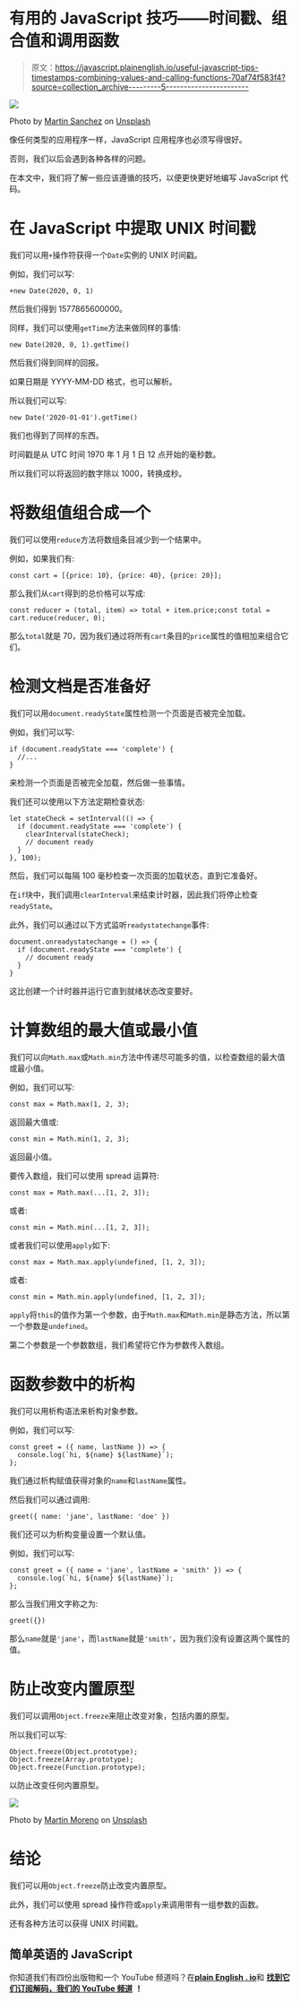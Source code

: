 # 有用的 JavaScript 技巧——时间戳、组合值和调用函数

> 原文：<https://javascript.plainenglish.io/useful-javascript-tips-timestamps-combining-values-and-calling-functions-70af74f583f4?source=collection_archive---------5----------------------->

![](img/cb01f8fcbb54b5370c9fe0695905485e.png)

Photo by [Martin Sanchez](https://unsplash.com/@martinsanchez?utm_source=medium&utm_medium=referral) on [Unsplash](https://unsplash.com?utm_source=medium&utm_medium=referral)

像任何类型的应用程序一样，JavaScript 应用程序也必须写得很好。

否则，我们以后会遇到各种各样的问题。

在本文中，我们将了解一些应该遵循的技巧，以便更快更好地编写 JavaScript 代码。

# 在 JavaScript 中提取 UNIX 时间戳

我们可以用`+`操作符获得一个`Date`实例的 UNIX 时间戳。

例如，我们可以写:

```
+new Date(2020, 0, 1)
```

然后我们得到 1577865600000。

同样，我们可以使用`getTime`方法来做同样的事情:

```
new Date(2020, 0, 1).getTime()
```

然后我们得到同样的回报。

如果日期是 YYYY-MM-DD 格式，也可以解析。

所以我们可以写:

```
new Date('2020-01-01').getTime()
```

我们也得到了同样的东西。

时间戳是从 UTC 时间 1970 年 1 月 1 日 12 点开始的毫秒数。

所以我们可以将返回的数字除以 1000，转换成秒。

# 将数组值组合成一个

我们可以使用`reduce`方法将数组条目减少到一个结果中。

例如，如果我们有:

```
const cart = [{price: 10}, {price: 40}, {price: 20}];
```

那么我们从`cart`得到的总价格可以写成:

```
const reducer = (total, item) => total + item.price;const total = cart.reduce(reducer, 0);
```

那么`total`就是 70，因为我们通过将所有`cart`条目的`price`属性的值相加来组合它们。

# 检测文档是否准备好

我们可以用`document.readyState`属性检测一个页面是否被完全加载。

例如，我们可以写:

```
if (document.readyState === 'complete') {
  //...
}
```

来检测一个页面是否被完全加载，然后做一些事情。

我们还可以使用以下方法定期检查状态:

```
let stateCheck = setInterval(() => {
  if (document.readyState === 'complete') {
    clearInterval(stateCheck);
    // document ready
  }
}, 100);
```

然后，我们可以每隔 100 毫秒检查一次页面的加载状态，直到它准备好。

在`if`块中，我们调用`clearInterval`来结束计时器，因此我们将停止检查`readyState`。

此外，我们可以通过以下方式监听`readystatechange`事件:

```
document.onreadystatechange = () => {
  if (document.readyState === 'complete') {
    // document ready
  }
}
```

这比创建一个计时器并运行它直到就绪状态改变要好。

# 计算数组的最大值或最小值

我们可以向`Math.max`或`Math.min`方法中传递尽可能多的值，以检查数组的最大值或最小值。

例如，我们可以写:

```
const max = Math.max(1, 2, 3);
```

返回最大值或:

```
const min = Math.min(1, 2, 3);
```

返回最小值。

要传入数组，我们可以使用 spread 运算符:

```
const max = Math.max(...[1, 2, 3]);
```

或者:

```
const min = Math.min(...[1, 2, 3]);
```

或者我们可以使用`apply`如下:

```
const max = Math.max.apply(undefined, [1, 2, 3]);
```

或者:

```
const min = Math.min.apply(undefined, [1, 2, 3]);
```

`apply`将`this`的值作为第一个参数，由于`Math.max`和`Math.min`是静态方法，所以第一个参数是`undefined`。

第二个参数是一个参数数组，我们希望将它作为参数传入数组。

# 函数参数中的析构

我们可以用析构语法来析构对象参数。

例如，我们可以写:

```
const greet = ({ name, lastName }) => {
  console.log(`hi, ${name} ${lastName}`);
};
```

我们通过析构赋值获得对象的`name`和`lastName`属性。

然后我们可以通过调用:

```
greet({ name: 'jane', lastName: 'doe' })
```

我们还可以为析构变量设置一个默认值。

例如，我们可以写:

```
const greet = ({ name = 'jane', lastName = 'smith' }) => {
  console.log(`hi, ${name} ${lastName}`);
};
```

那么当我们用文字称之为:

```
greet({})
```

那么`name`就是`'jane'`，而`lastName`就是`'smith'`，因为我们没有设置这两个属性的值。

# 防止改变内置原型

我们可以调用`Object.freeze`来阻止改变对象，包括内置的原型。

所以我们可以写:

```
Object.freeze(Object.prototype);
Object.freeze(Array.prototype);
Object.freeze(Function.prototype);
```

以防止改变任何内置原型。

![](img/389929cacaf63c2deaec9ccde8eb7961.png)

Photo by [Martin Moreno](https://unsplash.com/@memoreno?utm_source=medium&utm_medium=referral) on [Unsplash](https://unsplash.com?utm_source=medium&utm_medium=referral)

# 结论

我们可以用`Object.freeze`防止改变内置原型。

此外，我们可以使用 spread 操作符或`apply`来调用带有一组参数的函数。

还有各种方法可以获得 UNIX 时间戳。

## 简单英语的 JavaScript

你知道我们有四份出版物和一个 YouTube 频道吗？在[**plain English . io**](https://plainenglish.io/)和 [**找到它们订阅解码，我们的 YouTube 频道**](https://www.youtube.com/channel/UCtipWUghju290NWcn8jhyAw) **！**